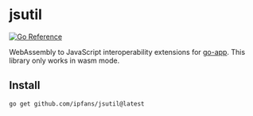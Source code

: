 # jsutil

[![Go Reference](https://pkg.go.dev/badge/github.com/ipfans/jsutil.svg)](https://pkg.go.dev/github.com/ipfans/jsutil)

WebAssembly to JavaScript interoperability extensions for [go-app](https://go-app.dev). This library only works in wasm mode.

## Install

```
go get github.com/ipfans/jsutil@latest
```
